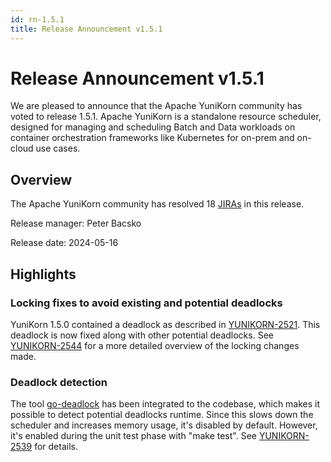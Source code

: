 ```yaml
---
id: rn-1.5.1
title: Release Announcement v1.5.1
---
```


<!--
Licensed to the Apache Software Foundation (ASF) under one
or more contributor license agreements.  See the NOTICE file
distributed with this work for additional information
regarding copyright ownership.  The ASF licenses this file
to you under the Apache License, Version 2.0 (the
"License"); you may not use this file except in compliance
with the License.  You may obtain a copy of the License at

  http://www.apache.org/licenses/LICENSE-2.0

Unless required by applicable law or agreed to in writing,
software distributed under the License is distributed on an
"AS IS" BASIS, WITHOUT WARRANTIES OR CONDITIONS OF ANY
KIND, either express or implied.  See the License for the
specific language governing permissions and limitations
under the License.
-->

# Release Announcement v1.5.1
We are pleased to announce that the Apache YuniKorn community has voted to release 1.5.1. 
Apache YuniKorn is a standalone resource scheduler, designed for managing and scheduling Batch and Data workloads on container
orchestration frameworks like Kubernetes for on-prem and on-cloud use cases.

## Overview
The Apache YuniKorn community has resolved 18 [JIRAs](https://issues.apache.org/jira/issues/?filter=12353383) in this release.

Release manager: Peter Bacsko

Release date: 2024-05-16

## Highlights

### Locking fixes to avoid existing and potential deadlocks

YuniKorn 1.5.0 contained a deadlock as described in [YUNIKORN-2521](https://issues.apache.org/jira/browse/YUNIKORN-2521).
This deadlock is now fixed along with other potential deadlocks. See [YUNIKORN-2544](https://issues.apache.org/jira/browse/YUNIKORN-2544)
for a more detailed overview of the locking changes made.

### Deadlock detection

The tool [go-deadlock](https://github.com/sasha-s/go-deadlock) has been integrated to the codebase,
which makes it possible to detect potential deadlocks runtime. Since this slows down the scheduler
and increases memory usage, it's disabled by default. However, it's enabled during the unit test phase
with "make test". See [YUNIKORN-2539](https://issues.apache.org/jira/browse/YUNIKORN-2539) for details.

